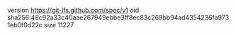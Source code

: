 version https://git-lfs.github.com/spec/v1
oid sha256:48c92a33c40aae267949ebbe3ff8ec83c269bb94ad4354236fa9731eb0f0d22c
size 11227
